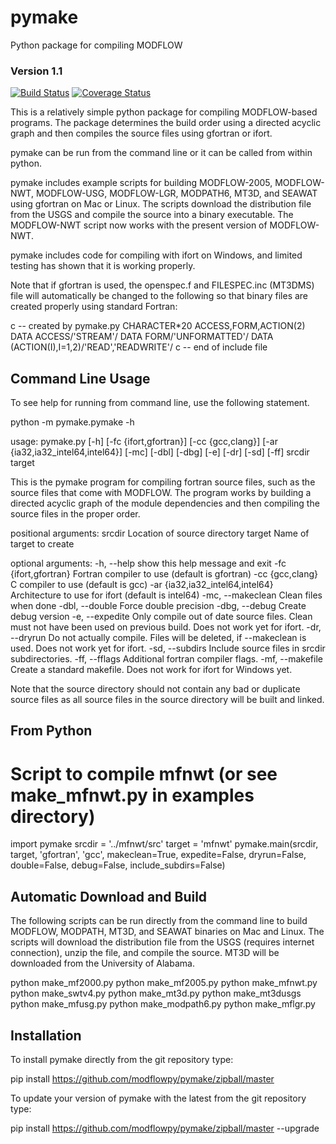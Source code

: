 # pymake
Python package for compiling MODFLOW


### Version 1.1
[![Build Status](https://travis-ci.org/modflowpy/pymake.svg?branch=master)](https://travis-ci.org/modflowpy/pymake)
[![Coverage Status](https://coveralls.io/repos/github/modflowpy/pymake/badge.svg?branch=master)](https://coveralls.io/github/modflowpy/pymake?branch=master)


This is a relatively simple python package for compiling MODFLOW-based programs.  The package determines the build order using a directed acyclic graph and then compiles the source files using gfortran or ifort.

pymake can be run from the command line or it can be called from within python.

pymake includes example scripts for building MODFLOW-2005, MODFLOW-NWT, MODFLOW-USG, MODFLOW-LGR, MODPATH6, MT3D, and SEAWAT using gfortran on Mac or Linux.  The scripts download the distribution file from the USGS and compile the source into a binary executable.  The MODFLOW-NWT script now works with the present version of MODFLOW-NWT.

pymake includes code for compiling with ifort on Windows, and limited testing has shown that it is working properly.

Note that if gfortran is used, the openspec.f and FILESPEC.inc (MT3DMS) file will automatically be changed to the following so that binary files are created properly using standard Fortran:

c -- created by pymake.py
CHARACTER*20 ACCESS,FORM,ACTION(2)
DATA ACCESS/'STREAM'/
DATA FORM/'UNFORMATTED'/
DATA (ACTION(I),I=1,2)/'READ','READWRITE'/
c -- end of include file


## Command Line Usage

To see help for running from command line, use the following statement.

python -m pymake.pymake -h

usage: pymake.py [-h] [-fc {ifort,gfortran}] [-cc {gcc,clang}]
[-ar {ia32,ia32_intel64,intel64}] [-mc] [-dbl] [-dbg] [-e]
[-dr] [-sd] [-ff]
srcdir target

This is the pymake program for compiling fortran source files, such as the
source files that come with MODFLOW. The program works by building a directed
acyclic graph of the module dependencies and then compiling the source files
in the proper order.

positional arguments:
srcdir                Location of source directory
target                Name of target to create

optional arguments:
-h, --help            show this help message and exit
-fc {ifort,gfortran}  Fortran compiler to use (default is gfortran)
-cc {gcc,clang}       C compiler to use (default is gcc)
-ar {ia32,ia32_intel64,intel64}
Architecture to use for ifort (default is intel64)
-mc, --makeclean      Clean files when done
-dbl, --double        Force double precision
-dbg, --debug         Create debug version
-e, --expedite        Only compile out of date source files. Clean must not
have been used on previous build. Does not work yet
for ifort.
-dr, --dryrun         Do not actually compile. Files will be deleted, if
--makeclean is used. Does not work yet for ifort.
-sd, --subdirs        Include source files in srcdir subdirectories.
-ff, --fflags         Additional fortran compiler flags.
-mf, --makefile       Create a standard makefile. Does not work for
ifort for Windows yet.

Note that the source directory should not contain any bad or duplicate source
files as all source files in the source directory will be built and linked.


## From Python

# Script to compile mfnwt (or see make_mfnwt.py in examples directory)
import pymake
srcdir = '../mfnwt/src'
target = 'mfnwt'
pymake.main(srcdir, target, 'gfortran', 'gcc', makeclean=True, expedite=False,
dryrun=False, double=False, debug=False, include_subdirs=False)

## Automatic Download and Build

The following scripts can be run directly from the command line to build MODFLOW, MODPATH, MT3D, and SEAWAT binaries on Mac and Linux.  The scripts will download the distribution file from the USGS (requires internet connection), unzip the file, and compile the source.  MT3D will be downloaded from the University of Alabama.

python make_mf2000.py
python make_mf2005.py
python make_mfnwt.py
python make_swtv4.py
python make_mt3d.py
python make_mt3dusgs
python make_mfusg.py
python make_modpath6.py
python make_mflgr.py

## Installation

To install pymake directly from the git repository type:

pip install https://github.com/modflowpy/pymake/zipball/master

To update your version of pymake with the latest from the git repository type:

pip install https://github.com/modflowpy/pymake/zipball/master --upgrade
